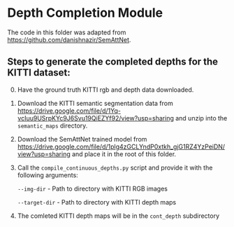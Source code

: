 # Depth Completion Module

The code in this folder was adapted from https://github.com/danishnazir/SemAttNet.

## Steps to generate the completed depths for the KITTI dataset:

0. Have the ground truth KITTI rgb and depth data downloaded.

1. Download the KITTI semantic segmentation data from https://drive.google.com/file/d/1Yq-vcIuu9USrpKYc9J6Svu19QiEZYf92/view?usp=sharing and unzip into the `semantic_maps` directory.

2. Download the SemAttNet trained model from https://drive.google.com/file/d/1plg4zGCLYndP0xtkh_gjG1RZ4YzPeiDN/view?usp=sharing and place it in the root of this folder.

3. Call the `compile_continuous_depths.py` script and provide it with the following arguments:

    `--img-dir` - Path to directory with KITTI RGB images

    `--target-dir` - Path to directory with KITTI depth maps

4. The comleted KITTI depth maps will be in the `cont_depth` subdirectory